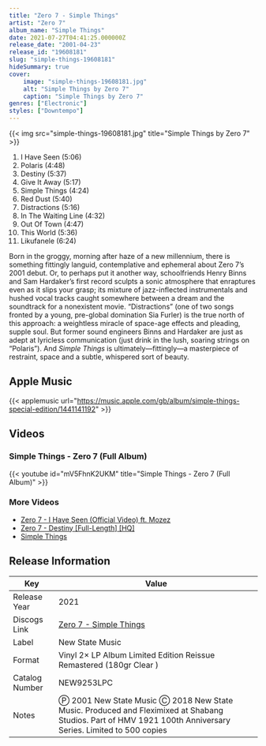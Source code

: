 ```yaml
---
title: "Zero 7 - Simple Things"
artist: "Zero 7"
album_name: "Simple Things"
date: 2021-07-27T04:41:25.000000Z
release_date: "2001-04-23"
release_id: "19608181"
slug: "simple-things-19608181"
hideSummary: true
cover:
    image: "simple-things-19608181.jpg"
    alt: "Simple Things by Zero 7"
    caption: "Simple Things by Zero 7"
genres: ["Electronic"]
styles: ["Downtempo"]
---
```


{{< img src="simple-things-19608181.jpg" title="Simple Things by Zero 7" >}}

<!-- section break -->

1. I Have Seen (5:06)
2. Polaris (4:48)
3. Destiny (5:37)
4. Give It Away (5:17)
5. Simple Things (4:24)
6. Red Dust (5:40)
7. Distractions (5:16)
8. In The Waiting Line (4:32)
9. Out Of Town (4:47)
10. This World (5:36)
11. Likufanele (6:24)

<!-- section break -->


Born in the groggy, morning after haze of a new millennium, there is something fittingly languid, contemplative and ephemeral about Zero 7’s 2001 debut. Or, to perhaps put it another way, schoolfriends Henry Binns and Sam Hardaker’s first record sculpts a sonic atmosphere that enraptures even as it slips your grasp; its mixture of jazz-inflected instrumentals and hushed vocal tracks caught somewhere between a dream and the soundtrack for a nonexistent movie. “Distractions” (one of two songs fronted by a young, pre-global domination Sia Furler) is the true north of this approach: a weightless miracle of space-age effects and pleading, supple soul. But former sound engineers Binns and Hardaker are just as adept at lyricless communication (just drink in the lush, soaring strings on “Polaris”). And <i>Simple Things</i> is ultimately—fittingly—a masterpiece of restraint, space and a subtle, whispered sort of beauty.



## Apple Music
{{< applemusic url="https://music.apple.com/gb/album/simple-things-special-edition/1441141192" >}}





## Videos
### Simple Things - Zero 7 (Full Album)
{{< youtube id="mV5FhnK2UKM" title="Simple Things - Zero 7 (Full Album)" >}}<br>

### More Videos

- [Zero 7 - I Have Seen (Official Video) ft. Mozez](https://www.youtube.com/watch?v=rap9YCMq7iw)
- [Zero 7 - Destiny [Full-Length] [HQ]](https://www.youtube.com/watch?v=idtRhja2rAM)
- [Simple Things](https://www.youtube.com/watch?v=X5hpG9-uU3I)


## Release Information
|  Key           | Value                                                |
| ---------------| ---------------------------------------------------- |
| Release Year   | 2021                                   |
| Discogs Link   | [Zero 7 - Simple Things](https://www.discogs.com/release/19608181-Zero-7-Simple-Things) |
| Label          | New State Music |
| Format         | Vinyl 2× LP Album Limited Edition Reissue Remastered (180gr Clear ) |
| Catalog Number | NEW9253LPC |
| Notes | Ⓟ 2001 New State Music Ⓒ 2018 New State Music.  Produced and Fleximixed at Shabang Studios.  Part of HMV 1921 100th Anniversary Series.  Limited to 500 copies |